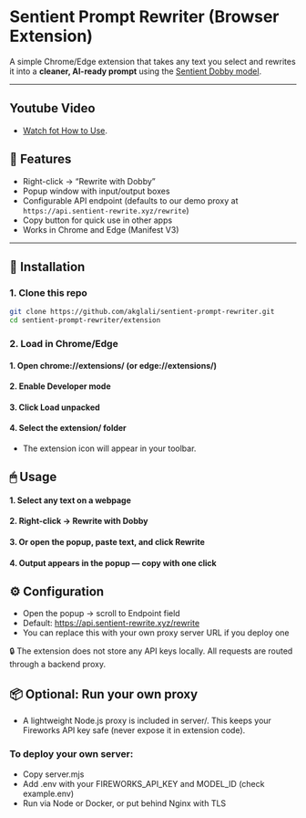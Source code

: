 # Sentient Prompt Rewriter (Browser Extension)

A simple Chrome/Edge extension that takes any text you select and rewrites it into a **cleaner, AI-ready prompt** using the [Sentient Dobby model](https://sentientfoundation.ai/).

---

## Youtube Video 
- [Watch fot How to Use](https://youtu.be/IMQIxOI7wn0).

## 🚀 Features
- Right-click → “Rewrite with Dobby”
- Popup window with input/output boxes
- Configurable API endpoint (defaults to our demo proxy at `https://api.sentient-rewrite.xyz/rewrite`)
- Copy button for quick use in other apps
- Works in Chrome and Edge (Manifest V3)

---

## 🔧 Installation

### 1. Clone this repo
```bash
git clone https://github.com/akglali/sentient-prompt-rewriter.git
cd sentient-prompt-rewriter/extension
```

### 2. Load in Chrome/Edge

#### 1. Open chrome://extensions/ (or edge://extensions/)
#### 2. Enable Developer mode
#### 3. Click Load unpacked
#### 4. Select the extension/ folder

 - The extension icon will appear in your toolbar.

## 🖱 Usage

#### 1. Select any text on a webpage
#### 2. Right-click → Rewrite with Dobby
#### 3. Or open the popup, paste text, and click Rewrite
#### 4. Output appears in the popup — copy with one click

## ⚙️ Configuration

- Open the popup → scroll to Endpoint field
- Default: https://api.sentient-rewrite.xyz/rewrite
- You can replace this with your own proxy server URL if you deploy one

🔒 The extension does not store any API keys locally. All requests are routed through a backend proxy.

## 📦 Optional: Run your own proxy

- A lightweight Node.js proxy is included in server/. This keeps your Fireworks API key safe (never expose it in extension code).

### To deploy your own server:
- Copy server.mjs
- Add .env with your FIREWORKS_API_KEY and MODEL_ID (check example.env)
- Run via Node or Docker, or put behind Nginx with TLS
